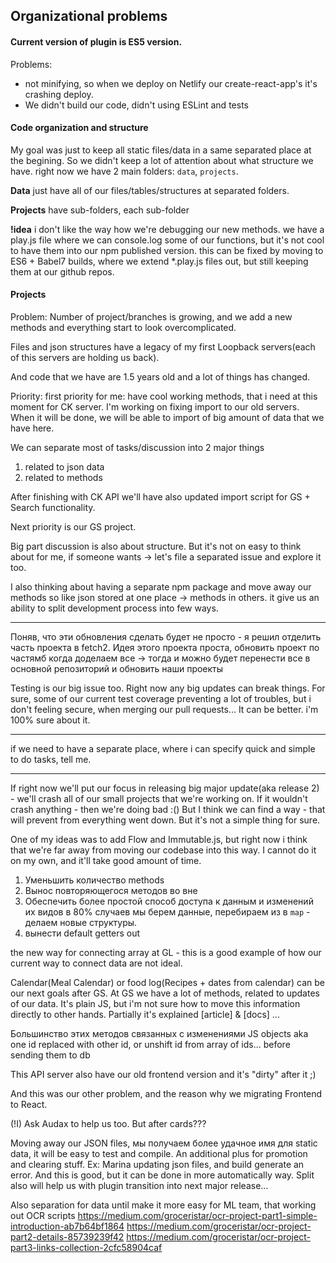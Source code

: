 ## Organizational problems

#### Current version of plugin is ES5 version.
Problems:
- not minifying, so when we deploy on Netlify our create-react-app's it's crashing deploy.
- We didn't build our code, didn't using ESLint and tests

#### Code organization and structure
My goal was just to keep all static files/data in a same separated place at the begining.
So we didn't keep a lot of attention about what structure we have.
right now we have 2 main folders: `data`, `projects`.

**Data**  just have all of our files/tables/structures at separated folders.

**Projects**  have sub-folders, each sub-folder

**!idea** i don't like the way how we're debugging our new methods. we have a play.js file where we can console.log some of our functions, but it's not cool to have them into our npm published version.
this can be fixed by moving to ES6 + Babel7 builds, where we extend \*.play.js files out, but still keeping them at our github repos.

#### Projects
Problem: Number of project/branches is growing, and we add a new methods and everything start to look overcomplicated.

Files and json structures have a legacy of my first Loopback servers(each of this servers are holding us back).

And code that we have are 1.5 years old and a lot of things has changed.

Priority: first priority for me: have cool working methods, that i need at this moment for CK server. I'm working on fixing import to our old servers.
When it will be done, we will be able to import of big amount of data that we have here.

We can separate most of tasks/discussion into 2 major things
1) related to json data
2) related to methods

After finishing with CK API we'll have also updated import script for GS + Search functionality.

Next priority is our GS project.

Big part discussion is also about structure. But it's not on easy to think about for me, if someone wants -> let's file a separated issue and explore it too.


I also thinking about having a separate npm package and move away our methods so like json stored at one place -> methods in others.
it give us an ability to split development process into few ways.

---

Поняв, что эти обновления сделать будет не просто - я решил отделить часть проекта в fetch2. Идея этого проекта проста, обновить проект по частямб когда доделаем все -> тогда и можно будет перенести все в основной репозиторий и обновить наши проекты


Testing is our big issue too. Right now any big updates can break things. For sure, some of our current test coverage preventing a lot of troubles, but i don't feeling secure, when merging our pull requests...
It can be better. i'm 100% sure about it.

-----

if we need to have a separate place, where i can specify quick and simple to do tasks, tell me.

---

If right now we'll put our focus in releasing big major update(aka release 2) - we'll crash all of our small projects that we're working on.
If it wouldn't crash anything - then we're doing bad :()
But I think we can find a way - that will prevent from everything went down.
But it's not a simple thing for sure.

One of my ideas was to add Flow and Immutable.js, but right now i think that we're far away from moving our codebase into this way. I cannot do it on my own, and it'll take good amount of time.


1) Уменьшить количество methods
2) Вынос повторяющегося методов во вне
3) Обеспечить более простой способ доступа к данным и изменений их видов в 80% случаев мы берем данные, перебираем из в `map` - делаем новые структуры.
4) вынести default getters out

the new way for connecting array at GL - this is a good example of how our current way to connect data are not ideal.


Calendar(Meal Calendar) or food log(Recipes + dates from calendar) can be our next goals after GS.
At GS we have a lot of methods, related to updates of our data. It's plain JS, but i'm not sure how to move this information directly to other hands. Partially it's explained [article] & [docs] ...

Большинство этих методов связанных с изменениями JS objects aka one id replaced with other id, or unshift id from array of ids...
before sending them to db

This API server also have our old frontend version and it's "dirty" after it ;)

And this was our other problem, and the reason why we migrating Frontend to React.

(!I) Ask Audax to help us too. But after cards???

Moving away our JSON files, мы получаем более удачное имя для static data, it will
be easy to test and compile. An additional plus for promotion and clearing stuff.
Ex: Marina updating json files, and build generate an error. And this is good, but it can be done in more automatically way. Split also will help us with plugin transition into next major release...

Also separation for data until make it more easy for ML team, that working out OCR
scripts
https://medium.com/groceristar/ocr-project-part1-simple-introduction-ab7b64bf1864
https://medium.com/groceristar/ocr-project-part2-details-85739239f42
https://medium.com/groceristar/ocr-project-part3-links-collection-2cfc58904caf
